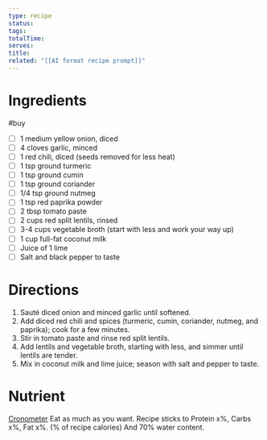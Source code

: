 ```yaml
---
type: recipe
status: 
tags: 
totalTime: 
serves: 
title: 
related: "[[AI format recipe prompt]]"
---
```

# Ingredients
#buy
- [ ] 1 medium yellow onion, diced
- [ ] 4 cloves garlic, minced
- [ ] 1 red chili, diced (seeds removed for less heat)
- [ ] 1 tsp ground turmeric
- [ ] 1 tsp ground cumin
- [ ] 1 tsp ground coriander
- [ ] 1/4 tsp ground nutmeg
- [ ] 1 tsp red paprika powder
- [ ] 2 tbsp tomato paste
- [ ] 2 cups red split lentils, rinsed
- [ ] 3-4 cups vegetable broth (start with less and work your way up)
- [ ] 1 cup full-fat coconut milk
- [ ] Juice of 1 lime
- [ ] Salt and black pepper to taste
# Directions
1. Sauté diced onion and minced garlic until softened.
2. Add diced red chili and spices (turmeric, cumin, coriander, nutmeg, and paprika); cook for a few minutes.
3. Stir in tomato paste and rinse red split lentils.
4. Add lentils and vegetable broth, starting with less, and simmer until lentils are tender.
5. Mix in coconut milk and lime juice; season with salt and pepper to taste.
# Nutrient
[Cronometer](https://cronometer.com/#custom-meals)
Eat as much as you want.
Recipe sticks to Protein x%, Carbs x%, Fat x%. (% of recipe calories) And 70% water content.